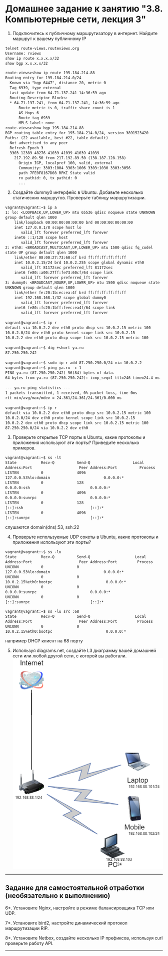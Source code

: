 # Домашнее задание к занятию "3.8. Компьютерные сети, лекция 3"

1. Подключитесь к публичному маршрутизатору в интернет. Найдите маршрут к вашему публичному IP
```
telnet route-views.routeviews.org
Username: rviews
show ip route x.x.x.x/32
show bgp x.x.x.x/32
```

```shell
route-views>show ip route 195.184.214.88
Routing entry for 195.184.214.0/24
  Known via "bgp 6447", distance 20, metric 0
  Tag 6939, type external
  Last update from 64.71.137.241 14:36:59 ago
  Routing Descriptor Blocks:
  * 64.71.137.241, from 64.71.137.241, 14:36:59 ago
      Route metric is 0, traffic share count is 1
      AS Hops 6
      Route tag 6939
      MPLS label: none
route-views>show bgp 195.184.214.88
BGP routing table entry for 195.184.214.0/24, version 3891523420
Paths: (22 available, best #22, table default)
  Not advertised to any peer
  Refresh Epoch 3
  3303 12389 48276 41039 41039 41039 41039
    217.192.89.50 from 217.192.89.50 (138.187.128.158)
      Origin IGP, localpref 100, valid, external
      Community: 3303:1004 3303:1006 3303:1030 3303:3056
      path 7FE0F8167D08 RPKI State valid
      rx pathid: 0, tx pathid: 0
      ...
```
2. Создайте dummy0 интерфейс в Ubuntu. Добавьте несколько статических маршрутов. Проверьте таблицу маршрутизации.

```shell
vagrant@vagrant:~$ ip a
1: lo: <LOOPBACK,UP,LOWER_UP> mtu 65536 qdisc noqueue state UNKNOWN group default qlen 1000
    link/loopback 00:00:00:00:00:00 brd 00:00:00:00:00:00
    inet 127.0.0.1/8 scope host lo
       valid_lft forever preferred_lft forever
    inet6 ::1/128 scope host
       valid_lft forever preferred_lft forever
2: eth0: <BROADCAST,MULTICAST,UP,LOWER_UP> mtu 1500 qdisc fq_codel state UP group default qlen 1000
    link/ether 08:00:27:73:60:cf brd ff:ff:ff:ff:ff:ff
    inet 10.0.2.15/24 brd 10.0.2.255 scope global dynamic eth0
       valid_lft 81172sec preferred_lft 81172sec
    inet6 fe80::a00:27ff:fe73:60cf/64 scope link
       valid_lft forever preferred_lft forever
3: dummy0: <BROADCAST,NOARP,UP,LOWER_UP> mtu 1500 qdisc noqueue state UNKNOWN group default qlen 1000
    link/ether fe:20:1b:ec:ea:4f brd ff:ff:ff:ff:ff:ff
    inet 192.168.168.1/32 scope global dummy0
       valid_lft forever preferred_lft forever
    inet6 fe80::fc20:1bff:feec:ea4f/64 scope link
       valid_lft forever preferred_lft forever

vagrant@vagrant:~$ ip r
default via 10.0.2.2 dev eth0 proto dhcp src 10.0.2.15 metric 100
10.0.2.0/24 dev eth0 proto kernel scope link src 10.0.2.15
10.0.2.2 dev eth0 proto dhcp scope link src 10.0.2.15 metric 100

vagrant@vagrant:~$ dig +short ya.ru
87.250.250.242

vagrant@vagrant:~$ sudo ip r add 87.250.250.0/24 via 10.0.2.2
vagrant@vagrant:~$ ping ya.ru -c 1
PING ya.ru (87.250.250.242) 56(84) bytes of data.
64 bytes from ya.ru (87.250.250.242): icmp_seq=1 ttl=246 time=24.4 ms

--- ya.ru ping statistics ---
1 packets transmitted, 1 received, 0% packet loss, time 0ms
rtt min/avg/max/mdev = 24.361/24.361/24.361/0.000 ms

vagrant@vagrant:~$ ip r
default via 10.0.2.2 dev eth0 proto dhcp src 10.0.2.15 metric 100
10.0.2.0/24 dev eth0 proto kernel scope link src 10.0.2.15
10.0.2.2 dev eth0 proto dhcp scope link src 10.0.2.15 metric 100
87.250.250.0/24 via 10.0.2.2 dev eth0

```
3. Проверьте открытые TCP порты в Ubuntu, какие протоколы и приложения используют эти порты? Приведите несколько примеров.

```shell
vagrant@vagrant:~$ ss -lt
State           Recv-Q          Send-Q                   Local Address:Port                     Peer Address:Port          Process
LISTEN          0               4096                     127.0.0.53%lo:domain                        0.0.0.0:*
LISTEN          0               128                            0.0.0.0:ssh                           0.0.0.0:*
LISTEN          0               4096                           0.0.0.0:sunrpc                        0.0.0.0:*
LISTEN          0               128                               [::]:ssh                              [::]:*
LISTEN          0               4096                              [::]:sunrpc                           [::]:*
```

слушаются domain(dns):53, ssh:22

4. Проверьте используемые UDP сокеты в Ubuntu, какие протоколы и приложения используют эти порты?

```shell
vagrant@vagrant:~$ ss -lu
State           Recv-Q          Send-Q                    Local Address:Port                     Peer Address:Port         Process
UNCONN          0               0                         127.0.0.53%lo:domain                        0.0.0.0:*
UNCONN          0               0                        10.0.2.15%eth0:bootpc                        0.0.0.0:*
UNCONN          0               0                               0.0.0.0:sunrpc                        0.0.0.0:*
UNCONN          0               0                                  [::]:sunrpc                           [::]:*
```

```shell
vagrant@vagrant:~$ ss -lu src :68
State           Recv-Q          Send-Q                    Local Address:Port                     Peer Address:Port         Process
UNCONN          0               0                        10.0.2.15%eth0:bootpc                        0.0.0.0:*
```

например DHCP клиент на 68 порту

5. Используя diagrams.net, создайте L3 диаграмму вашей домашней сети или любой другой сети, с которой вы работали.
   ![screen](./img/1.drawio.png)
 ---
## Задание для самостоятельной отработки (необязательно к выполнению)

6*. Установите Nginx, настройте в режиме балансировщика TCP или UDP.

7*. Установите bird2, настройте динамический протокол маршрутизации RIP.

8*. Установите Netbox, создайте несколько IP префиксов, используя curl проверьте работу API.

 ---
